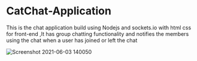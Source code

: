 # CatChat-Application
This is the chat application build using Nodejs and sockets.io with html css for front-end ,It has group chatting functionality and notifies the members using the chat when a user has joined or left the chat  

![Screenshot 2021-06-03 140050](https://user-images.githubusercontent.com/56068173/120613849-3cc92e00-c474-11eb-885a-0c6f9102269f.png)

